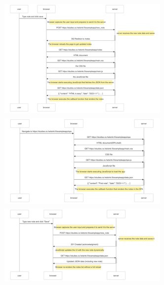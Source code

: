 ![New Note Diagram](exercise%200.4.png) 

![Single page app diagram](SPA%20exercise%200.5.png)

![New note in Single page app diagram](Exercise%200.6.png)
